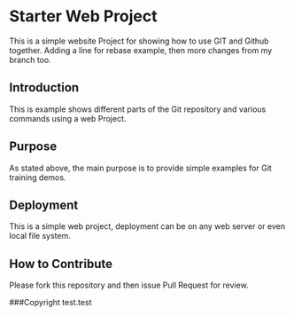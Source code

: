 # Starter Web Project

This is a simple website Project for showing how to use GIT and Github together. Adding a line for rebase example, then more changes from my branch too.

## Introduction

This is example shows different parts of the Git repository and various commands using a web Project.

## Purpose

As stated above, the main purpose is to provide simple examples for Git training demos.

## Deployment

This is a simple web project, deployment can be on any web server or even local file system.

## How to Contribute

Please fork this repository and then issue Pull Request for review.

###Copyright
test.test
